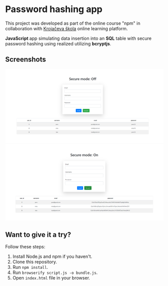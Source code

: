 # Password hashing app

This project was developed as part of the online course "npm" in collaboration with [Krojačeva škola](https://www.krojacevaskola.com/) online learning platform.

<b>JavaScript </b> app simulating data insertion into an <b>SQL</b> table with secure password hashing using realized utilizing <b>bcryptjs</b>.

## Screenshots

![npm - screenshot 1](https://raw.githubusercontent.com/djordjevicv/npm-course-final/refs/heads/screenshots/npm-screenshots/npm1.png "npm - screenshot 1")
![npm - screenshot 2](https://raw.githubusercontent.com/djordjevicv/npm-course-final/refs/heads/screenshots/npm-screenshots/npm2.png "npm - screenshot 2")

## Want to give it a try?

Follow these steps:
1. Install Node.js and npm if you haven't.
2. Clone this repository.
3. Run `npm install`.
4. Run `browserify script.js -o bundle.js`.
5. Open `index.html` file in your browser.
